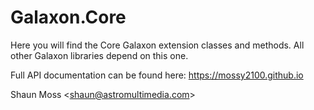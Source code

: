 # Galaxon.Core

Here you will find the Core Galaxon extension classes and methods. All other Galaxon libraries
depend on this one.

Full API documentation can be found here: https://mossy2100.github.io

Shaun Moss <[shaun@astromultimedia.com](mailto:shaun@astromultimedia.com)>
